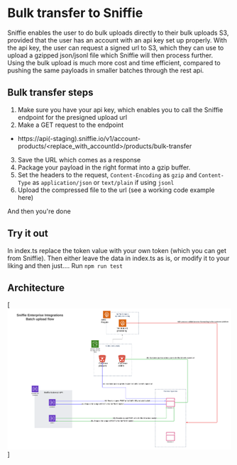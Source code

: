 # Bulk transfer to Sniffie

Sniffie enables the user to do bulk uploads directly to their bulk uploads S3, provided that the user has an account with an api key set up properly. 
With the api key, the user can request a signed url to S3, which they can use to upload a gzipped json/jsonl file which Sniffie will then process further. 
Using the bulk upload is much more cost and time efficient, compared to pushing the same payloads in smaller batches through the rest api. 

## Bulk transfer steps

1. Make sure you have your api key, which enables you to call the Sniffie endpoint for the presigned upload url
2. Make a GET request to the endpoint
  - https://api(-staging).sniffie.io/v1/account-products/<replace_with_accountId>/products/bulk-transfer

3. Save the URL which comes as a response
4. Package your payload in the right format into a gzip buffer. 
5. Set the headers to the request, `Content-Encoding` as `gzip` and `Content-Type` as `application/json` or `text/plain` if using `jsonl`
6. Upload the compressed file to the url (see a working code example here)

And then you're done

## Try it out 
In index.ts replace the token value with your own token (which you can get from Sniffie). Then either leave the data in index.ts as is, or modify it to your liking and then just.... 
Run `npm run test`

## Architecture
[![Bulk transfer architecture](bulkTranferArchitecture.png)]
